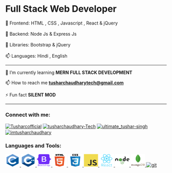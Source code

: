 # Full Stack Web Developer
 👋 Frontend: HTML , CSS , Javascript , React & jQuery
 <br/>
 <br/>
 👀 Backend: Node Js & Express Js
  <br/>
  <br/>
 🌱 Libraries: Bootstrap & jQuery
  <br/>
  <br/>
 📫 Languages: Hindi , English
<!---
iamtusharchaudhary/iamtusharchaudhary is a ✨ special ✨ repository because its `README.md` (this file) appears on your GitHub profile.
You can click the Preview link to take a look at your changes.
--->

<hr/>

🌱 I’m currently learning **MERN FULL STACK DEVELOPMENT**

 📫 How to reach me **tusharchaudharytech@gmail.com**

 ⚡ Fun fact **SILENT MOD**

 <hr/>

<h3 align="left">Connect with me:</h3>
<p align="left">
<a href="https://x.com/Tusharcofficial" target="blank"><img align="center" src="https://assets-global.website-files.com/5d66bdc65e51a0d114d15891/64cebdd90aef8ef8c749e848_X-EverythingApp-Logo-Twitter.jpg" alt="Tusharcofficial" height="30" width="45" /></a>
<a href="https://www.linkedin.com/tusharchaudhary-Tech" target="blank"><img align="center" src="https://raw.githubusercontent.com/rahuldkjain/github-profile-readme-generator/master/src/images/icons/Social/linked-in-alt.svg" alt="tusharchaudhary-Tech" height="30" width="50" /></a>
<a href="https://instagram.com/ultimate_tushar_singh" target="blank"><img align="center" src="https://raw.githubusercontent.com/rahuldkjain/github-profile-readme-generator/master/src/images/icons/Social/instagram.svg" alt="ultimate_tushar-singh" height="30" width="50" /></a>
<a href="https://www.facebook.com/imtusharchaudhary" target="blank"><img align="center" src="https://1000logos.net/wp-content/uploads/2017/02/Facebook-Logosu.png" alt="imtusharchaudhary" height="30" width="50" /></a>
<p/>

<h3 align="left">Languages and Tools:</h3>
<p align="left"><a href="https://www.cprogramming.com/" target="_blank"> <img src="https://raw.githubusercontent.com/devicons/devicon/master/icons/c/c-original.svg" alt="c" width="45" height="40"/> </a> <a href="https://www.w3schools.com/cpp/" target="_blank"> <img src="https://raw.githubusercontent.com/devicons/devicon/master/icons/cplusplus/cplusplus-original.svg" alt="cplusplus" width="45" height="40"/> </a> <a href="https://getbootstrap.com" target="_blank"> <img src="https://raw.githubusercontent.com/devicons/devicon/master/icons/bootstrap/bootstrap-plain-wordmark.svg" alt="bootstrap" width="45" height="40"/> </a>  <a href="https://www.w3schools.com/html/default.asp" target="_blank"> <img src="https://raw.githubusercontent.com/devicons/devicon/master/icons/html5/html5-original-wordmark.svg" alt="html5" width="45" height="40"/> </a> <a href="https://www.w3schools.com/css/default.asp" target="_blank"> <img src="https://raw.githubusercontent.com/devicons/devicon/master/icons/css3/css3-original-wordmark.svg" alt="css3" width="45" height="40"/> </a> <a href="https://developer.mozilla.org/en-US/docs/Web/JavaScript" target="_blank"> <img src="https://raw.githubusercontent.com/devicons/devicon/master/icons/javascript/javascript-original.svg" alt="javascript" width="45" height="40"/> </a> <a href="https://reactjs.org/" target="_blank"> <img src="https://raw.githubusercontent.com/devicons/devicon/master/icons/react/react-original-wordmark.svg" alt="react" width="45" height="40"/> </a> <a href="https://nodejs.org" target="_blank"> <img src="https://raw.githubusercontent.com/devicons/devicon/master/icons/nodejs/nodejs-original-wordmark.svg" alt="nodejs" width="45" height="40"/> </a>  <a href="https://www.mongodb.com/" target="_blank"> <img src="https://raw.githubusercontent.com/devicons/devicon/master/icons/mongodb/mongodb-original-wordmark.svg" alt="mongodb" width="45" height="40"/> </a> <a href="https://git-scm.com/" target="_blank"> <img src="https://upload.wikimedia.org/wikipedia/commons/thumb/6/62/Git-logo-orange.svg/2560px-Git-logo-orange.svg.png" alt="git" width="45" height="40"/> </a>   </p>
